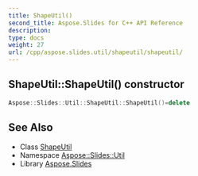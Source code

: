 ```yaml
---
title: ShapeUtil()
second_title: Aspose.Slides for C++ API Reference
description: 
type: docs
weight: 27
url: /cpp/aspose.slides.util/shapeutil/shapeutil/
---
```

## ShapeUtil::ShapeUtil() constructor




```cpp
Aspose::Slides::Util::ShapeUtil::ShapeUtil()=delete
```

## See Also

* Class [ShapeUtil](./)
* Namespace [Aspose::Slides::Util](../)
* Library [Aspose.Slides](../../)